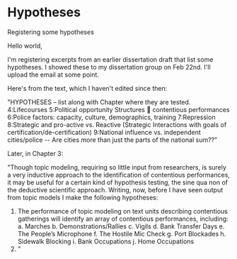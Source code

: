 # Hypotheses
Registering some hypotheses

Hello world,

I'm registering excerpts from an earlier dissertation draft that list some hypotheses. I showed these to my dissertation group on Feb 22nd. I'll upload the email at some point.

Here's from the text, which I haven't edited since then:

"HYPOTHESES – list along with Chapter where they are tested.
4:Lifecourses
5:Political opportunity Structures  contentious performances
6:Police factors: capacity, culture, demographics, training
7:Repression
8:Strategic and pro-active vs. Reactive (Strategic Interactions with goals of certification/de-certification) 
9:National influence vs. independent cities/police -- Are cities more than just the parts of the national sum??"

Later, in Chapter 3:

"Though topic modeling, requiring so little input from researchers, is surely a very inductive approach to the identification of contentious performances, it may be useful for a certain kind of hypothesis testing, the sine qua non of the deductive scientific approach. Writing, now, before I have seen output from topic models I make the following hypotheses:

1.	The performance of topic modeling on text units describing contentious gatherings will identify an array of contentious performances, including:
a.	Marches
b.	Demonstrations/Rallies
c.	Vigils
d.	Bank Transfer Days
e.	The People’s Microphone
f.	The Hostile Mic Check
g.	Port Blockades
h.	Sidewalk Blocking
i.	Bank Occupations
j.	Home Occupations
2.	"



